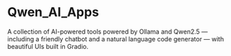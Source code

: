 # Qwen_AI_Apps
A collection of AI-powered tools powered by Ollama and Qwen2.5 — including a friendly chatbot and a natural language code generator — with beautiful UIs built in Gradio.
